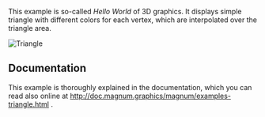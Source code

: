 This example is so-called *Hello World* of 3D graphics. It displays simple
triangle with different colors for each vertex, which are interpolated over
the triangle area.

![Triangle](triangle.png)

Documentation
-------------

This example is thoroughly explained in the documentation, which you can read
also online at http://doc.magnum.graphics/magnum/examples-triangle.html .

